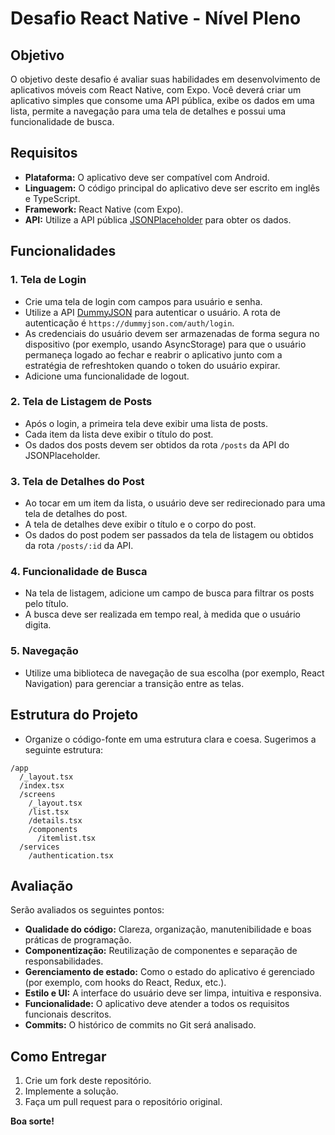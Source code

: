 
# Desafio React Native - Nível Pleno

## Objetivo

O objetivo deste desafio é avaliar suas habilidades em desenvolvimento de aplicativos móveis com React Native, com Expo. Você deverá criar um aplicativo simples que consome uma API pública, exibe os dados em uma lista, permite a navegação para uma tela de detalhes e possui uma funcionalidade de busca.

## Requisitos

- **Plataforma:** O aplicativo deve ser compatível com Android.
- **Linguagem:** O código principal do aplicativo deve ser escrito em inglês e TypeScript.
- **Framework:** React Native (com Expo).
- **API:** Utilize a API pública [JSONPlaceholder](https://jsonplaceholder.typicode.com/) para obter os dados.

## Funcionalidades

### 1. Tela de Login

- Crie uma tela de login com campos para usuário e senha.
- Utilize a API [DummyJSON](https://dummyjson.com/docs/auth) para autenticar o usuário. A rota de autenticação é `https://dummyjson.com/auth/login`.
- As credenciais do usuário devem ser armazenadas de forma segura no dispositivo (por exemplo, usando AsyncStorage) para que o usuário permaneça logado ao fechar e reabrir o aplicativo junto com a estratégia de refreshtoken quando o token do usuário expirar.
- Adicione uma funcionalidade de logout.

### 2. Tela de Listagem de Posts

- Após o login, a primeira tela deve exibir uma lista de posts.
- Cada item da lista deve exibir o título do post.
- Os dados dos posts devem ser obtidos da rota `/posts` da API do JSONPlaceholder.

### 3. Tela de Detalhes do Post

- Ao tocar em um item da lista, o usuário deve ser redirecionado para uma tela de detalhes do post.
- A tela de detalhes deve exibir o título e o corpo do post.
- Os dados do post podem ser passados da tela de listagem ou obtidos da rota `/posts/:id` da API.

### 4. Funcionalidade de Busca

- Na tela de listagem, adicione um campo de busca para filtrar os posts pelo título.
- A busca deve ser realizada em tempo real, à medida que o usuário digita.

### 5. Navegação

- Utilize uma biblioteca de navegação de sua escolha (por exemplo, React Navigation) para gerenciar a transição entre as telas.

## Estrutura do Projeto

- Organize o código-fonte em uma estrutura clara e coesa. Sugerimos a seguinte estrutura:

```
/app
  /_layout.tsx
  /index.tsx
  /screens
    /_layout.tsx
    /list.tsx
    /details.tsx
    /components
      /itemlist.tsx
  /services
    /authentication.tsx
```

## Avaliação

Serão avaliados os seguintes pontos:

- **Qualidade do código:** Clareza, organização, manutenibilidade e boas práticas de programação.
- **Componentização:** Reutilização de componentes e separação de responsabilidades.
- **Gerenciamento de estado:** Como o estado do aplicativo é gerenciado (por exemplo, com hooks do React, Redux, etc.).
- **Estilo e UI:** A interface do usuário deve ser limpa, intuitiva e responsiva.
- **Funcionalidade:** O aplicativo deve atender a todos os requisitos funcionais descritos.
- **Commits:** O histórico de commits no Git será analisado.

## Como Entregar

1. Crie um fork deste repositório.
2. Implemente a solução.
3. Faça um pull request para o repositório original.

**Boa sorte!**
